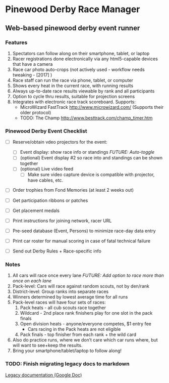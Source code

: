 # Pinewood Derby Race Manager
## Web-based pinewood derby event runner


### Features
1. Spectators can follow along on their smartphone, tablet, or laptop
1. Racer registrations done electronically via any html5-capable devices that have a camera
1. Race car photo auto-crops (not actively used - workflow needs tweaking - [2017] )
1. Race staff can run the race via phone, tablet, or computer
1. Shows every heat in the current race, with running results
1. Always up-to-date race results viewable by rank and all participants
1. Option to cycle thru results, suitable for projection screens
1. Integrates with electronic race track scoreboard.  Supports:
    * MicroWizard FastTrack http://www.microwizard.com/
        (Supports their older protocol)
    * TODO: The Champ http://www.besttrack.com/champ_timer.htm


### Pinewood Derby Event Checklist
-[ ] Reserve/obtain vdeo projectors for the event:
  -[ ] Event display: show race info or standings
    *FUTURE: Auto-toggle*
  -[ ] (optional) Event display #2 so race into and standings can be shown together
  -[ ] (optional) Live video feed
    -[ ] Make sure video capture device is compatible with projector, have cables, etc.
-[ ] Order trophies from Fond Memories (at least 2 weeks out)
-[ ] Get participation ribbons or patches
-[ ] Get placement medals
-[ ] Print instructions for joining network, racer URL
-[ ] Pre-seed database (Event, Persons) to minimize race-day data entry
-[ ] Print car roster for manual scoring in case of fatal technical failure
-[ ] Send out Derby Rules + Race-specific info


### Notes
1. All cars will race once every lane
    *FUTURE: Add option to race more than once on each lane*
1. Pack-level: Cars will race against random scouts, not by den/rank
1. District-level: Group ranks into separate races
1. Winners determined by lowest average time for all runs
1. Pack-level races will have four sets of races:
    1. Pack heats - all cub scouts race together
    1. Wildcard - 2nd place rank finishers play for one slot in the pack finals
    1. Open division heats - anyone/everyone competes, $1 entry fee
        * Cars racing in the Pack heats are not eligible
    1. Pack finals - top finisher from each rank + the wild card
1. Also do practice runs, where we don’t care which car runs where, but will want to see+keep the results.
1. Bring your smartphone/tablet/laptop to follow along!


### TODO: Finish migrating legacy docs to markdown
[Legacy documentation (Google Doc)](https://docs.google.com/document/d/1Ew5Sae5Ddh8D89lGPiHjHINBW-U9qNwmGKFyW2DjvC4/edit?usp=sharing)




